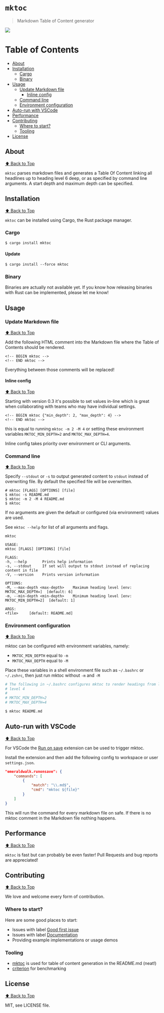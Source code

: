 # `mktoc`
> Markdown Table of Content generator

![](https://github.com/kevingimbel/mktoc/workflows/Clippy%20check/badge.svg)

# Table of Contents
<!-- BEGIN mktoc -->
- [About](#about)
- [Installation](#installation)
  - [Cargo](#cargo)
  - [Binary](#binary)
- [Usage](#usage)
  - [Update Markdown file](#update-markdown-file)
    - [Inline config](#inline-config)
  - [Command line](#command-line)
  - [Environment configuration](#environment-configuration)
- [Auto-run with VSCode](#auto-run-with-vscode)
- [Performance](#performance)
- [Contributing](#contributing)
  - [Where to start?](#where-to-start)
  - [Tooling](#tooling)
- [License](#license)
<!-- END mktoc -->

## About
[⬆️ Back to Top](#table-of-contents)

`mktoc` parses markdown files and generates a Table Of Content linking all headlines up to heading level 6 deep, or as specified by command line arguments. A start depth and maximum depth can be specified.

## Installation
[⬆️ Back to Top](#table-of-contents)

`mktoc` can be installed using Cargo, the Rust package manager.

### Cargo

```sh
$ cargo install mktoc
```
#### Update
```
$ cargo install --force mktoc
```

### Binary

Binaries are actually not available yet. If you know how releasing binaries with Rust can be implemented, please let me know!

## Usage

### Update Markdown file
[⬆️ Back to Top](#table-of-contents)

Add the following HTML comment into the Markdown file where the Table of Contents should be rendered.

```
<!-- BEGIN mktoc -->
<!-- END mktoc -->
```

Everything between those comments will be replaced!

#### Inline config
[⬆️ Back to Top](#table-of-contents)

Starting with version 0.3 it's possible to set values in-line which is great when collaborating with teams who may have individual settings.

```
<!-- BEGIN mktoc {"min_depth": 2, "max_depth": 4} -->
<!-- END mktoc -->
```

this is equal to running `mktoc -m 2 -M 4` or setting these environment variables `MKTOC_MIN_DEPTH=2` and `MKTOC_MAX_DEPTH=4`.

Inline config takes priority over environment or CLI arguments.

### Command line
[⬆️ Back to Top](#table-of-contents)

Specify `--stdout` or `-s` to output generated content to `stdout` instead of overwriting file. By default the specified file will be overwritten.

```
# mktoc [FLAGS] [OPTIONS] [file] 
$ mktoc -s README.md
$ mktoc -m 2 -M 4 README.md
$ mktoc
```
If no arguments are given the default or configured (via environment) values are
used. 

See `mktoc --help` for list of all arguments and flags.

```
mktoc

USAGE:
mktoc [FLAGS] [OPTIONS] [file]

FLAGS:
-h, --help       Prints help information
-s, --stdout     If set will output to stdout instead of replacing content in file
-V, --version    Prints version information

OPTIONS:
-M, --max-depth <max-depth>    Maximum heading level [env: MKTOC_MAX_DEPTH=]  [default: 6]
-m, --min-depth <min-depth>    Minimum heading level [env: MKTOC_MIN_DEPTH=2]  [default: 1]

ARGS:
<file>     [default: README.md]
```

### Environment configuration
[⬆️ Back to Top](#table-of-contents)

mktoc can be configured with environment variables, namely:

- `MKTOC_MIN_DEPTH` equal to `-m`
- `MKTOC_MAX_DEPTH` equal to `-M`

Place these variables in a shell environment file such as `~/.bashrc` or
`~/.zshrc`, then just run mktoc without `-m` and `-M`

```sh
# The following in ~/.bashrc configures mktoc to render headings from level 2 to
# level 4
# 
# MKTOC_MIN_DEPTH=2
# MKTOC_MAX_DEPTH=4

$ mktoc README.md
```

## Auto-run with VSCode
[⬆️ Back to Top](#table-of-contents)

For VSCode the [Run on save](https://github.com/emeraldwalk/vscode-runonsave) extension can be used to trigger mktoc.

Install the extension and then add the following config to workspace or user `settings.json`.

```json
"emeraldwalk.runonsave": {
    "commands": [
        {
            "match": "\\.md$",
            "cmd": "mktoc ${file}"
        }
    ]
}
```

This will run the command for every markdown file on safe. If there is no mktoc comment in the Markdown file nothing happens.

## Performance
[⬆️ Back to Top](#table-of-contents)

`mktoc` is fast but can probably be even faster! Pull Requests and bug reports are appreciated!

## Contributing
[⬆️ Back to Top](#table-of-contents)

We love and welcome every form of contribution.

### Where to start?

Here are some good places to start:

* Issues with label [Good first issue](https://github.com/kevingimbel/mktoc/labels/good%20first%20issue)
* Issues with label [Documentation](https://github.com/kevingimbel/mktoc/labels/documentation)
* Providing example implementations or usage demos

### Tooling

- [mktoc](https://github.com/KevinGimbel/mktoc) is used for table of content generation in the README.md (neat!)
- [criterion](https://github.com/bheisler/criterion.rs) for benchmarking

## License
[⬆️ Back to Top](#table-of-contents)

MIT, see LICENSE file.
